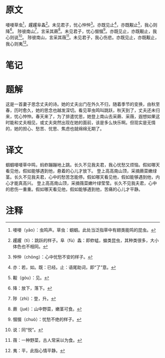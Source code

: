 # 原文
喓喓草虫[^1]，趯趯阜螽[^2]。未见君子，忧心忡忡[^3]。亦既见止[^4]，亦既觏止[^5]，我心则降[^6]。
陟彼南山[^7]，言采其蕨[^8]。未见君子，忧心惙惙[^9]。亦既见止，亦既觏止，我心则说[^10]。
陟彼南山，言采其薇[^11]。未见君子，我心伤悲。亦既见止，亦既觏止，我心则夷[^12]。
# 笔记

# 题解
这是一首妻子思念丈夫的诗。她的丈夫出门在外久不归，随着季节的变换，由秋至春，历时愈久，她的思念也越发深切。看见草虫鸣叫跳跃，秋天到了，丈夫还未归来，忧心忡忡。春天来了，为了排遣忧思，她登上南山去采蕨、采薇，遐想如果这时能和丈夫相见，或丈夫突然出现在她的面前，该是多么快乐啊。但现实是无情的，她的担心、愁苦、忧思、焦虑也就绵绵无期了。
# 译文
蝈蝈喓喓草中鸣，蚂蚱蹦蹦地上跳。长久不见我夫君，我心忧愁又烦恼。假如哪天看见他，假如能够遇到他，悬着的心儿才放下。
登上高高南山顶，采摘蕨菜嫩绿茎。长久不见我夫君，心中的愁苦怎能停。假如哪天看见他，假如能够遇到他，内心才能真高兴。
登上高高南山顶，采摘薇菜嫩叶绿莹莹。长久不见我夫君，心中的悲伤一重重。假如哪天看见他，假如能够遇到他，苦痛的心儿才平静。
# 注释

[^1]: 喓喓（yāo）：虫鸣声。草虫：蝈蝈。此处当泛指草中有翅类能鸣的昆虫。
[^2]: 趯趯（tì）：跳跃的样子。阜（fù）螽：即蚱蜢，蝗类昆虫，其种类很多，大小体色也不相同。
[^3]: 忡忡（chōng）：心中忧愁不安的样子。
[^4]: 亦：若，如。既：已经。止：语尾助词，即“了”意。
[^5]: 觏（gòu）：见。
[^6]: 降：放下，落下。
[^7]: 陟（zhì）：登，升。
[^8]: 蕨（jué）：山中野菜，嫩茎可食。
[^9]: 惙惙（chuò）：忧愁不绝的样子。
[^10]: 说：同“悦”。
[^11]: 薇：一种野菜，古人常采以为食。
[^12]: 夷：平，此指心情平静。